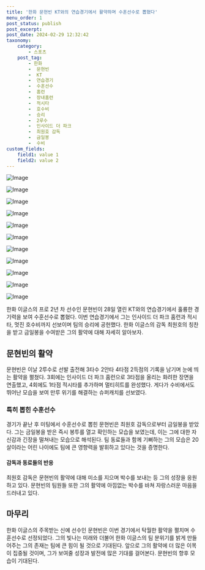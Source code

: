 ```yaml
---
title: '한화 문현빈 KT와의 연습경기에서 활약하며 수훈선수로 뽑혔다'
menu_order: 1
post_status: publish
post_excerpt: 
post_date: 2024-02-29 12:32:42
taxonomy:
    category:
        - 스포츠
    post_tag:
        - 한화
        -  문현빈
        -  KT
        -  연습경기
        -  수훈선수
        -  홈런
        -  장내홈런
        -  적시타
        -  호수비
        -  승리
        -  2루수
        -  인사이드 더 파크
        -  최원호 감독
        -  금일봉
        -  수비
custom_fields:
    field1: value 1
    field2: value 2
---
```


![Image](https://imgnews.pstatic.net/image/109/2024/02/29/0005026733_001_20240229074102992.jpg?type=w647)

![Image](https://imgnews.pstatic.net/image/109/2024/02/29/0005026733_002_20240229074103033.jpg?type=w647)

![Image](https://imgnews.pstatic.net/image/109/2024/02/29/0005026733_003_20240229074103122.jpg?type=w647)

![Image](https://imgnews.pstatic.net/image/109/2024/02/29/0005026733_004_20240229074103134.jpg?type=w647)

![Image](https://imgnews.pstatic.net/image/109/2024/02/29/0005026733_005_20240229074103144.jpg?type=w647)

![Image](https://imgnews.pstatic.net/image/109/2024/02/29/0005026733_006_20240229074103153.jpg?type=w647)

![Image](https://imgnews.pstatic.net/image/109/2024/02/29/0005026733_007_20240229074103162.jpg?type=w647)

![Image](https://imgnews.pstatic.net/image/109/2024/02/29/0005026733_008_20240229074103172.jpg?type=w647)

![Image](https://imgnews.pstatic.net/image/109/2024/02/29/0005026733_009_20240229074103181.jpg?type=w647)

![Image](https://imgnews.pstatic.net/image/109/2024/02/29/0005026733_010_20240229074103190.jpg?type=w647)

![Image](https://imgnews.pstatic.net/image/109/2024/02/29/0005026733_011_20240229074103199.jpg?type=w647)

한화 이글스의 프로 2년 차 선수인 문현빈이 28일 열린 KT와의 연습경기에서 훌륭한 경기력을 보여 수훈선수로 뽑혔다. 이번 연습경기에서 그는 인사이드 더 파크 홈런과 적시타, 멋진 호수비까지 선보이며 팀의 승리에 공헌했다. 한화 이글스의 감독 최원호의 칭찬을 받고 금일봉을 수여받은 그의 활약에 대해 자세히 알아보자.
## 문현빈의 활약
문현빈은 이날 2루수로 선발 출전해 3타수 2안타 4타점 2득점의 기록을 남기며 눈에 띄는 활약을 펼쳤다. 3회에는 인사이드 더 파크 홈런으로 3타점을 올리는 화려한 장면을 연출했고, 4회에도 1타점 적시타를 추가하며 멀티히트를 완성했다. 게다가 수비에서도 뛰어난 모습을 보여 만루 위기를 해결하는 슈퍼캐치를 선보였다.
### 특히 뽑힌 수훈선수
경기가 끝난 후 미팅에서 수훈선수로 뽑힌 문현빈은 최원호 감독으로부터 금일봉을 받았다. 그는 금일봉을 받은 즉시 봉투를 열고 확인하는 모습을 보였는데, 이는 그에 대한 자신감과 긴장을 떨쳐내는 모습으로 해석된다. 팀 동료들과 함께 기뻐하는 그의 모습은 20살이라는 어린 나이에도 팀에 큰 영향력을 발휘하고 있다는 것을 증명한다.
#### 감독과 동료들의 반응
최원호 감독은 문현빈의 활약에 대해 미소를 지으며 박수를 보내는 등 그의 성장을 응원하고 있다. 문현빈의 팀원들 또한 그의 활약에 아낌없는 박수를 바쳐 자랑스러운 마음을 드러내고 있다.
## 마무리
한화 이글스의 주목받는 신예 선수인 문현빈은 이번 경기에서 탁월한 활약을 펼치며 수훈선수로 선정되었다. 그의 빛나는 미래와 더불어 한화 이글스의 팀 분위기를 밝게 만들어주는 그의 존재는 팀에 큰 힘이 될 것으로 기대된다. 앞으로 그의 활약에 더 많은 이목이 집중될 것이며, 그가 보여줄 성장과 발전에 많은 기대를 걸어본다. 문현빈의 향후 모습이 기대된다.
